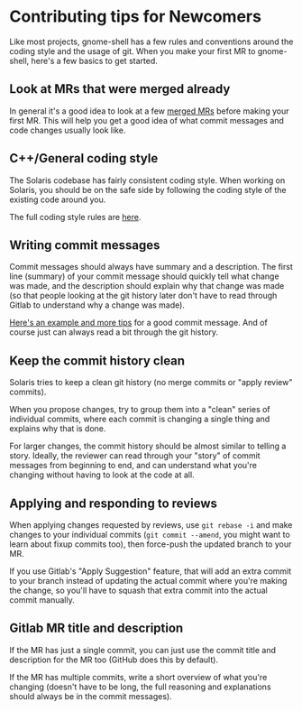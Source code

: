 # Contributing tips for Newcomers

Like most projects, gnome-shell has a few rules and conventions around the coding style and the usage of git. When you make your first MR to gnome-shell, here's a few basics to get started.

## Look at MRs that were merged already

In general it's a good idea to look at a few [merged MRs](https://github.com/TetraOS/solaris/pulls) before making your first MR. This will help you get a good idea of what commit messages and code changes usually look like. 

## C++/General coding style 

The Solaris codebase has fairly consistent coding style. When working on Solaris, you should be on the safe side by following the coding style of the existing code around you.

The full coding style rules are [here](doc/code_style.md).

## Writing commit messages

Commit messages should always have summary and a description. The first line (summary) of your commit message should quickly tell what change was made, and the description should explain why that change was made (so that people looking at the git history later don't have to read through Gitlab to understand why a change was made).

[Here's an example and more tips](doc/commit_messages.md) for a good commit message. And of course just can always read a bit through the git history.

## Keep the commit history clean

Solaris tries to keep a clean git history (no merge commits or "apply review" commits).

When you propose changes, try to group them into a "clean" series of individual commits, where each commit is changing a single thing and explains why that is done.

For larger changes, the commit history should be almost similar to telling a story. Ideally, the reviewer can read through your "story" of commit messages from beginning to end, and can understand what you're changing without having to look at the code at all.

## Applying and responding to reviews

When applying changes requested by reviews, use `git rebase -i` and make changes to your individual commits (`git commit --amend`, you might want to learn about fixup commits too), then force-push the updated branch to your MR.

If you use Gitlab's "Apply Suggestion" feature, that will add an extra commit to your branch instead of updating the actual commit where you're making the change, so you'll have to squash that extra commit into the actual commit manually.

## Gitlab MR title and description

If the MR has just a single commit, you can just use the commit title and description for the MR too (GitHub does this by default).

If the MR has multiple commits, write a short overview of what you're changing (doesn't have to be long, the full reasoning and explanations should always be in the commit messages).


